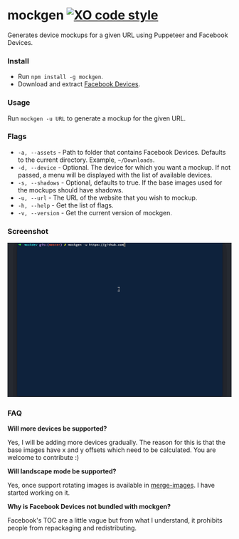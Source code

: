 # mockgen [![XO code style](https://img.shields.io/badge/code_style-XO-5ed9c7.svg)](https://github.com/xojs/xo)

Generates device mockups for a given URL using Puppeteer and Facebook Devices.

### Install

* Run `npm install -g mockgen`.
* Download and extract [Facebook Devices](https://facebook.design/devices).

### Usage

Run `mockgen -u URL` to generate a mockup for the given URL.

### Flags

* `-a, --assets` - Path to folder that contains Facebook Devices. Defaults to the current directory. Example, `~/Downloads`.
* `-d, --device` - Optional. The device for which you want a mockup. If not passed, a menu will be displayed with the list of available devices.
* `-s, --shadows` - Optional, defaults to true. If the base images used for the mockups should have shadows.
* `-u, --url` - The URL of the website that you wish to mockup.
* `-h, --help` - Get the list of flags.
* `-v, --version` - Get the current version of mockgen.

### Screenshot

![mockgen gif](mockgen.gif)

### FAQ

**Will more devices be supported?**

Yes, I will be adding more devices gradually. The reason for this is that the base images have x and y offsets which need to be calculated. You are welcome to contribute :)

**Will landscape mode be supported?**

Yes, once support rotating images is available in [merge-images](https://github.com/lukechilds/merge-images). I have started working on it.

**Why is Facebook Devices not bundled with mockgen?**

Facebook's TOC are a little vague but from what I understand, it prohibits people from repackaging and redistributing.